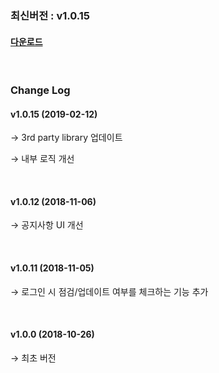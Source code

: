 ### 최신버전 :  v1.0.15

#### [다운로드](https://xyuditqzezxs1008973.cdn.ntruss.com/sdk/GamePotSDK_Android_0212.zip)

<br/>

### Change Log

#### v1.0.15 (2019-02-12)

→ 3rd party library 업데이트

→ 내부 로직 개선

<br/>

#### v1.0.12 (2018-11-06)

→ 공지사항 UI 개선

<br/>

#### v1.0.11 (2018-11-05)

→ 로그인 시 점검/업데이트 여부를 체크하는 기능 추가

<br/>

#### v1.0.0 (2018-10-26)

→ 최초 버전

